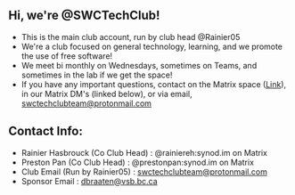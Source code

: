 ## Hi, we're @SWCTechClub!

- This is the main club account, run by club head @Rainier05
- We're a club focused on general technology, learning, and we promote the use of free software!
- We meet bi monthly on Wednesdays, sometimes on Teams, and sometimes in the lab if we get the space!
- If you have any important questions, contact on the Matrix space ([Link](https://matrix.to/#/!ZMbieVNdNfhcQJFTdL:synod.im?via=synod.im)), in our Matrix DM's (linked below), or via email, <swctechclubteam@protonmail.com>

## Contact Info:

- Rainier Hasbrouck (Co Club Head) : @rainiereh:synod.im on Matrix
- Preston Pan (Co Club Head) : @prestonpan:synod.im on Matrix
- Club Email (Run by Rainier05) : <swctechclubteam@protonmail.com>
- Sponsor Email : <dbraaten@vsb.bc.ca> 
